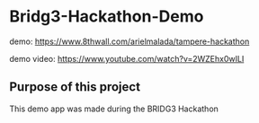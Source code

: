 # Bridg3-Hackathon-Demo

demo: https://www.8thwall.com/arielmalada/tampere-hackathon

demo video: https://www.youtube.com/watch?v=2WZEhx0wILI

## Purpose of this project

This demo app was made during the BRIDG3 Hackathon
